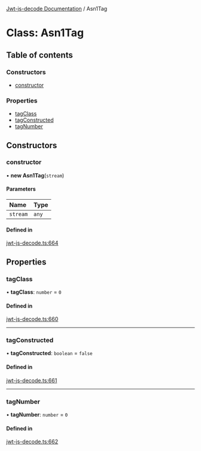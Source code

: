 [Jwt-js-decode Documentation](../README.md) / Asn1Tag

# Class: Asn1Tag

## Table of contents

### Constructors

- [constructor](Asn1Tag.md#constructor)

### Properties

- [tagClass](Asn1Tag.md#tagclass)
- [tagConstructed](Asn1Tag.md#tagconstructed)
- [tagNumber](Asn1Tag.md#tagnumber)

## Constructors

### constructor

• **new Asn1Tag**(`stream`)

#### Parameters

| Name | Type |
| :------ | :------ |
| `stream` | `any` |

#### Defined in

[jwt-js-decode.ts:664](https://github.com/tomitribe/jwt-js-decode/blob/8a87f33/src/jwt-js-decode.ts#L664)

## Properties

### tagClass

• **tagClass**: `number` = `0`

#### Defined in

[jwt-js-decode.ts:660](https://github.com/tomitribe/jwt-js-decode/blob/8a87f33/src/jwt-js-decode.ts#L660)

___

### tagConstructed

• **tagConstructed**: `boolean` = `false`

#### Defined in

[jwt-js-decode.ts:661](https://github.com/tomitribe/jwt-js-decode/blob/8a87f33/src/jwt-js-decode.ts#L661)

___

### tagNumber

• **tagNumber**: `number` = `0`

#### Defined in

[jwt-js-decode.ts:662](https://github.com/tomitribe/jwt-js-decode/blob/8a87f33/src/jwt-js-decode.ts#L662)

